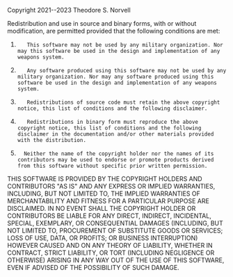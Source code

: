 Copyright 2021--2023 Theodore S. Norvell

Redistribution and use in source and binary forms, with or without modification, are permitted provided that the following conditions are met:

1.        This software may not be used by any military organization. Nor may this software be used in the design and implementation of any weapons system.
2.        Any software produced using this software may not be used by any military organization. Nor may any software produced using this software be used in the design and implementation of any weapons system.
3.        Redistributions of source code must retain the above copyright notice, this list of conditions and the following disclaimer.
4.        Redistributions in binary form must reproduce the above copyright notice, this list of conditions and the following disclaimer in the documentation and/or other materials provided with the distribution.
5.       Neither the name of the copyright holder nor the names of its contributors may be used to endorse or promote products derived from this software without specific prior written permission.

THIS SOFTWARE IS PROVIDED BY THE COPYRIGHT HOLDERS AND CONTRIBUTORS "AS IS" AND ANY EXPRESS OR IMPLIED WARRANTIES, INCLUDING, BUT NOT LIMITED TO, THE IMPLIED WARRANTIES OF MERCHANTABILITY AND FITNESS FOR A PARTICULAR PURPOSE ARE DISCLAIMED. IN NO EVENT SHALL THE COPYRIGHT HOLDER OR CONTRIBUTORS BE LIABLE FOR ANY DIRECT, INDIRECT, INCIDENTAL, SPECIAL, EXEMPLARY, OR CONSEQUENTIAL DAMAGES (INCLUDING, BUT NOT LIMITED TO, PROCUREMENT OF SUBSTITUTE GOODS OR SERVICES; LOSS OF USE, DATA, OR PROFITS; OR BUSINESS INTERRUPTION) HOWEVER CAUSED AND ON ANY THEORY OF LIABILITY, WHETHER IN CONTRACT, STRICT LIABILITY, OR TORT (INCLUDING NEGLIGENCE OR OTHERWISE) ARISING IN ANY WAY OUT OF THE USE OF THIS SOFTWARE, EVEN IF ADVISED OF THE POSSIBILITY OF SUCH DAMAGE.
